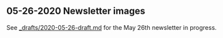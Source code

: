 ## 05-26-2020 Newsletter images

See [_drafts/2020-05-26-draft.md](../../_drafts/2020-05-26-draft.md) for the May 26th newsletter in progress.
